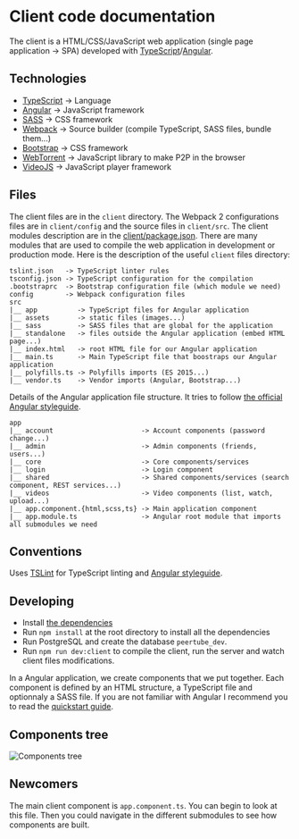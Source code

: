 # Client code documentation

The client is a HTML/CSS/JavaScript web application (single page application -> SPA) developed with [TypeScript](https://www.typescriptlang.org/)/[Angular](https://angular.io/).


## Technologies

  * [TypeScript](https://www.typescriptlang.org/) -> Language
  * [Angular](https://angular.io) -> JavaScript framework
  * [SASS](http://sass-lang.com/) -> CSS framework
  * [Webpack](https://webpack.github.io/docs/) -> Source builder (compile TypeScript, SASS files, bundle them...)
  * [Bootstrap](http://getbootstrap.com/) -> CSS framework
  * [WebTorrent](https://webtorrent.io/) -> JavaScript library to make P2P in the browser
  * [VideoJS](http://videojs.com/) -> JavaScript player framework


## Files

The client files are in the `client` directory. The Webpack 2 configurations files are in `client/config` and the source files in `client/src`.
The client modules description are in the [client/package.json](https://github.com/Chocobozzz/PeerTube/blob/master/client/package.json). There are many modules that are used to compile the web application in development or production mode.
Here is the description of the useful `client` files directory:

    tslint.json   -> TypeScript linter rules
    tsconfig.json -> TypeScript configuration for the compilation
    .bootstraprc  -> Bootstrap configuration file (which module we need)
    config        -> Webpack configuration files
    src
    |__ app          -> TypeScript files for Angular application
    |__ assets       -> static files (images...)
    |__ sass         -> SASS files that are global for the application
    |__ standalone   -> files outside the Angular application (embed HTML page...)
    |__ index.html   -> root HTML file for our Angular application
    |__ main.ts      -> Main TypeScript file that boostraps our Angular application
    |__ polyfills.ts -> Polyfills imports (ES 2015...)
    |__ vendor.ts    -> Vendor imports (Angular, Bootstrap...)

Details of the Angular application file structure. It tries to follow [the official Angular styleguide](https://angular.io/docs/ts/latest/guide/style-guide.html).

    app
    |__ account                      -> Account components (password change...)
    |__ admin                        -> Admin components (friends, users...)
    |__ core                         -> Core components/services
    |__ login                        -> Login component
    |__ shared                       -> Shared components/services (search component, REST services...)
    |__ videos                       -> Video components (list, watch, upload...)
    |__ app.component.{html,scss,ts} -> Main application component
    |__ app.module.ts                -> Angular root module that imports all submodules we need

## Conventions

Uses [TSLint](https://palantir.github.io/tslint/) for TypeScript linting and [Angular styleguide](https://angular.io/docs/ts/latest/guide/style-guide.html).

## Developing

  * Install [the dependencies](https://github.com/Chocobozzz/PeerTube#dependencies)
  * Run `npm install` at the root directory to install all the dependencies
  * Run PostgreSQL and create the database `peertube_dev`.
  * Run `npm run dev:client` to compile the client, run the server and watch client files modifications.

In a Angular application, we create components that we put together. Each component is defined by an HTML structure, a TypeScript file and optionnaly a SASS file.
If you are not familiar with Angular I recommend you to read the [quickstart guide](https://angular.io/docs/ts/latest/quickstart.html).

## Components tree

![Components tree](https://github.com/Chocobozzz/PeerTube/blob/master/support/doc/client/components-tree.png)

## Newcomers

The main client component is `app.component.ts`. You can begin to look at this file. Then you could navigate in the different submodules to see how components are built.
